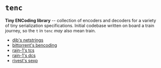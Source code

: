 # `tenc`

**Tiny ENCoding library** -- collection of encoders and decoders for
a variety of tiny serialization specifications. Initial codebase written
on board a train journey, so the `t` in `tenc` _may_ also mean train.

 - [djb's netstrings](https://cr.yp.to/proto/netstrings.txt)
 - [bittorrent's bencoding](http://www.bittorrent.org/beps/bep_0003.html#bencoding)
 - [rain-1's tcs](https://gist.github.com/rain-1/a253e47b939fc0769524d8716541c96e#disadvantages)
 - [rain-1's dcs](https://gist.github.com/rain-1/a253e47b939fc0769524d8716541c96e)
 - [rivest's sexp](https://people.csail.mit.edu/rivest/Sexp.txt)

